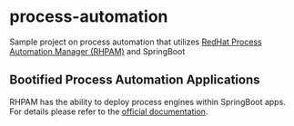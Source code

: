 # process-automation
Sample project on process automation that utilizes [RedHat Process Automation Manager (RHPAM)](https://redhat.com/en/technologies/jboss-middleware/process-automation-manager) and SpringBoot
## Bootified Process Automation Applications
RHPAM has the ability to deploy process engines within SpringBoot apps. For details please refer to the [official documentation](https://access.redhat.com/documentation/en-us/red_hat_process_automation_manager/7.7/html-single/creating_red_hat_process_automation_manager_business_applications_with_spring_boot/index).
